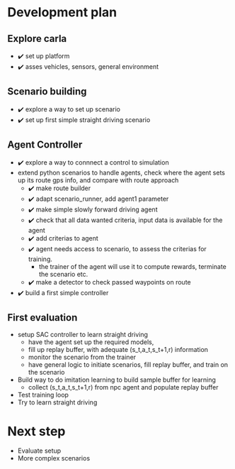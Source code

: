 # Development plan
## Explore carla 
- :heavy_check_mark: set up platform
- :heavy_check_mark: asses vehicles, sensors, general environment

## Scenario building
- :heavy_check_mark: explore a way to set up scenario
- :heavy_check_mark: set up first simple straight driving scenario

## Agent Controller
- :heavy_check_mark: explore a way to connnect a control to simulation
- extend python scenarios to handle agents, check where the agent sets up its route gps info, and compare with route approach
    - :heavy_check_mark: make route builder
    - :heavy_check_mark: adapt scenario_runner, add agent1 parameter
    - :heavy_check_mark: make simple slowly forward driving agent
    - :heavy_check_mark: check that all data wanted criteria, input data is available for the agent
    - :heavy_check_mark: add criterias to agent
    - :heavy_check_mark: agent needs access to scenario, to assess the criterias for training.
        - the trainer of the agent will use it to compute rewards, terminate the scenario etc.
    - :heavy_check_mark: make a detector to check passed waypoints on route
- :heavy_check_mark: build a first simple controller 

## First evaluation
- setup SAC controller to learn straight driving
    - have the agent set up the required models, 
    - fill up replay buffer, with adequate (s_t,a_t,s_t+1,r) information
    - monitor the scenario from the trainer 
    - have general logic to initiate scenarios, fill replay buffer, and train on the scenario
- Build way to do imitation learning to build sample buffer for learning 
    - collect (s_t,a_t,s_t+1,r) from npc agent and populate replay buffer
- Test training loop
- Try to learn straight driving

# Next step
- Evaluate setup
- More complex scenarios 

